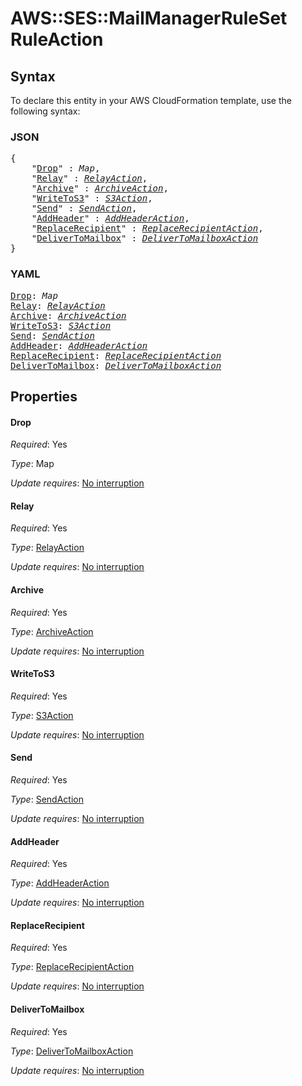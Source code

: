 # AWS::SES::MailManagerRuleSet RuleAction

## Syntax

To declare this entity in your AWS CloudFormation template, use the following syntax:

### JSON

<pre>
{
    "<a href="#drop" title="Drop">Drop</a>" : <i>Map</i>,
    "<a href="#relay" title="Relay">Relay</a>" : <i><a href="relayaction.md">RelayAction</a></i>,
    "<a href="#archive" title="Archive">Archive</a>" : <i><a href="archiveaction.md">ArchiveAction</a></i>,
    "<a href="#writetos3" title="WriteToS3">WriteToS3</a>" : <i><a href="s3action.md">S3Action</a></i>,
    "<a href="#send" title="Send">Send</a>" : <i><a href="sendaction.md">SendAction</a></i>,
    "<a href="#addheader" title="AddHeader">AddHeader</a>" : <i><a href="addheaderaction.md">AddHeaderAction</a></i>,
    "<a href="#replacerecipient" title="ReplaceRecipient">ReplaceRecipient</a>" : <i><a href="replacerecipientaction.md">ReplaceRecipientAction</a></i>,
    "<a href="#delivertomailbox" title="DeliverToMailbox">DeliverToMailbox</a>" : <i><a href="delivertomailboxaction.md">DeliverToMailboxAction</a></i>
}
</pre>

### YAML

<pre>
<a href="#drop" title="Drop">Drop</a>: <i>Map</i>
<a href="#relay" title="Relay">Relay</a>: <i><a href="relayaction.md">RelayAction</a></i>
<a href="#archive" title="Archive">Archive</a>: <i><a href="archiveaction.md">ArchiveAction</a></i>
<a href="#writetos3" title="WriteToS3">WriteToS3</a>: <i><a href="s3action.md">S3Action</a></i>
<a href="#send" title="Send">Send</a>: <i><a href="sendaction.md">SendAction</a></i>
<a href="#addheader" title="AddHeader">AddHeader</a>: <i><a href="addheaderaction.md">AddHeaderAction</a></i>
<a href="#replacerecipient" title="ReplaceRecipient">ReplaceRecipient</a>: <i><a href="replacerecipientaction.md">ReplaceRecipientAction</a></i>
<a href="#delivertomailbox" title="DeliverToMailbox">DeliverToMailbox</a>: <i><a href="delivertomailboxaction.md">DeliverToMailboxAction</a></i>
</pre>

## Properties

#### Drop

_Required_: Yes

_Type_: Map

_Update requires_: [No interruption](https://docs.aws.amazon.com/AWSCloudFormation/latest/UserGuide/using-cfn-updating-stacks-update-behaviors.html#update-no-interrupt)

#### Relay

_Required_: Yes

_Type_: <a href="relayaction.md">RelayAction</a>

_Update requires_: [No interruption](https://docs.aws.amazon.com/AWSCloudFormation/latest/UserGuide/using-cfn-updating-stacks-update-behaviors.html#update-no-interrupt)

#### Archive

_Required_: Yes

_Type_: <a href="archiveaction.md">ArchiveAction</a>

_Update requires_: [No interruption](https://docs.aws.amazon.com/AWSCloudFormation/latest/UserGuide/using-cfn-updating-stacks-update-behaviors.html#update-no-interrupt)

#### WriteToS3

_Required_: Yes

_Type_: <a href="s3action.md">S3Action</a>

_Update requires_: [No interruption](https://docs.aws.amazon.com/AWSCloudFormation/latest/UserGuide/using-cfn-updating-stacks-update-behaviors.html#update-no-interrupt)

#### Send

_Required_: Yes

_Type_: <a href="sendaction.md">SendAction</a>

_Update requires_: [No interruption](https://docs.aws.amazon.com/AWSCloudFormation/latest/UserGuide/using-cfn-updating-stacks-update-behaviors.html#update-no-interrupt)

#### AddHeader

_Required_: Yes

_Type_: <a href="addheaderaction.md">AddHeaderAction</a>

_Update requires_: [No interruption](https://docs.aws.amazon.com/AWSCloudFormation/latest/UserGuide/using-cfn-updating-stacks-update-behaviors.html#update-no-interrupt)

#### ReplaceRecipient

_Required_: Yes

_Type_: <a href="replacerecipientaction.md">ReplaceRecipientAction</a>

_Update requires_: [No interruption](https://docs.aws.amazon.com/AWSCloudFormation/latest/UserGuide/using-cfn-updating-stacks-update-behaviors.html#update-no-interrupt)

#### DeliverToMailbox

_Required_: Yes

_Type_: <a href="delivertomailboxaction.md">DeliverToMailboxAction</a>

_Update requires_: [No interruption](https://docs.aws.amazon.com/AWSCloudFormation/latest/UserGuide/using-cfn-updating-stacks-update-behaviors.html#update-no-interrupt)
